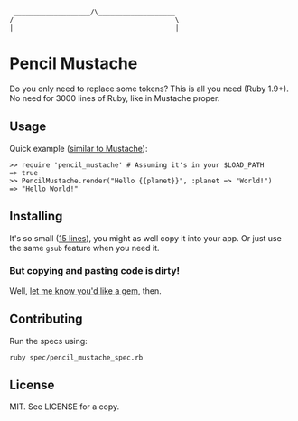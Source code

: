      ___________________/\___________________
    /                                        \
    |                                        |

# Pencil Mustache

Do you only need to replace some tokens?  This is all you need (Ruby 1.9+).  No need for 3000 lines of Ruby, like in Mustache proper.

## Usage

Quick example ([similar to Mustache](https://github.com/defunkt/mustache#usage)):

    >> require 'pencil_mustache' # Assuming it's in your $LOAD_PATH
    => true
    >> PencilMustache.render("Hello {{planet}}", :planet => "World!")
    => "Hello World!"

## Installing

It's so small ([15 lines][code]), you might as well copy it into your app.  Or just use the same `gsub` feature when you need it.

  [code]: https://github.com/benjaminoakes/pencil_mustache/blob/master/lib/pencil_mustache.rb

### But copying and pasting code is dirty!

Well, [let me know you'd like a gem](https://github.com/benjaminoakes/pencil_mustache/issues/1), then.

## Contributing

Run the specs using:

    ruby spec/pencil_mustache_spec.rb

## License

MIT.  See LICENSE for a copy.

